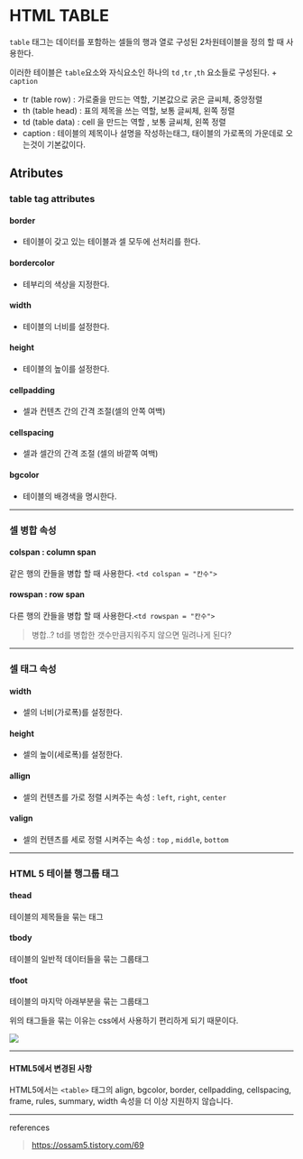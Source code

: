 # HTML TABLE

`table` 태그는 데이터를 포함하는 셀들의 행과 열로 구성된 2차원테이블을 정의 할 때 사용한다. 

이러한 테이블은 `table`요소와 자식요소인 하나의 `td` ,`tr` ,`th` 요소들로 구성된다. + `caption `

* tr (table row) : 가로줄을 만드는 역할, 기본값으로 굵은 글씨체, 중앙정렬
* th (table head) : 표의 제목을 쓰는 역할, 보통 글씨체, 왼쪽 정렬
* td (table data) : cell 을 만드는 역할 , 보통 글씨체, 왼쪽 정렬
* caption : 테이블의 제목이나 설명을 작성하는태그, 태이블의 가로폭의 가운데로 오는것이 기본값이다.

## Atributes

### table tag attributes

#### border 

* 테이블이 갖고 있는 테이블과 셀 모두에 선처리를 한다.

#### bordercolor 

* 테부리의 색상을 지정한다.

#### width

* 테이블의 너비를 설정한다.

#### height

* 테이블의 높이를 설정한다.

#### cellpadding

* 셀과 컨텐츠 간의 간격 조절(셀의 안쪽 여백)

#### cellspacing

* 셀과 셀간의 간격 조절 (셀의 바깥쪽 여백)

#### bgcolor 

* 테이블의 배경색을 명시한다.

------

### 셀 병합 속성

#### colspan : column span 

같은 행의 칸들을 병합 할 때 사용한다. `<td colspan = "칸수">`

#### rowspan : row span

다른 행의 칸들을 병합 할 때 사용한다.`<td rowspan = "칸수">`



> 병합..? td를 병합한 갯수만큼지워주지 않으면 밀려나게 된다?

-----

### 셀 태그 속성

#### width

* 셀의 너비(가로폭)를 설정한다.

#### height

* 셀의 높이(세로폭)를 설정한다.

#### allign

* 셀의 컨텐츠를 가로 정렬 시켜주는 속성 : `left`, `right`, `center`

#### valign

* 셀의 컨텐츠를 세로 정렬 시켜주는 속성 : `top` , `middle`, `bottom`

-----

### HTML 5 테이블 행그룹 태그

#### thead 

테이블의 제목들을 묶는 태그

#### tbody 

테이블의 일반적 데이터들을 묶는 그룹태그

#### tfoot 

테이블의 마지막 아래부분을 묶는 그룹태그

위의 태그들을 묶는 이유는 css에서 사용하기 편리하게 되기 때문이다.

![](https://img1.daumcdn.net/thumb/R1280x0/?scode=mtistory2&fname=https%3A%2F%2Fblog.kakaocdn.net%2Fdn%2FbxguwK%2FbtqEbQkXPiW%2FXI7UnWe1gsEfp8XbK8gk2k%2Fimg.jpg)

-----

#### HTML5에서 변경된 사항

HTML5에서는 `<table>` 태그의 align, bgcolor, border, cellpadding, cellspacing, frame, rules, summary, width 속성을 더 이상 지원하지 않습니다.

-----

references

> https://ossam5.tistory.com/69
>
> 